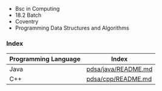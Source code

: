 - Bsc in Computing
- 18.2 Batch
- Coventry
- Programming Data Structures and Algorithms

### Index
| Programming Language | Index |
| ------ | ------ |
| Java | [pdsa/java/README.md][java] |
| C++ | [pdsa/cpp/README.md][cpp] |

[java]: <https://github.com/pradeep-sanjaya/coventry/blob/master/pdsa/java/README.md>
[cpp]: <https://github.com/pradeep-sanjaya/coventry/blob/master/pdsa/cpp/README.md>